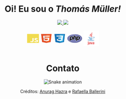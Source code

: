 <div>
  <h1 align="center">Oi! Eu sou o <i>Thomás Müller!</i></h1>
  <p align="center"></p>
<div align="center">
  <a href="https://github.com/thomasmuller-ux">
    <img height="150em" src="https://github-readme-stats.vercel.app/api?username=thomasmuller-ux&count_private=true&include_all_commits=true&show_icons=true&theme=dracula&hide_border=false&show_owner=true"/>
    <img height="150em" src="https://github-readme-stats.vercel.app/api/top-langs/?username=thomasmuller-ux&theme=dracula&hide_border=false&&layout=compact"/>
  </a>
</div>

<div align="center" valign="top"><br>
  <img align="center" alt="Js" height="30" width="40" src="https://raw.githubusercontent.com/devicons/devicon/master/icons/javascript/javascript-plain.svg">
  <img align="center" alt="HTML" height="30" width="40" src="https://raw.githubusercontent.com/devicons/devicon/master/icons/html5/html5-original.svg">
  <img align="center" alt="CSS" height="30" width="40" src="https://raw.githubusercontent.com/devicons/devicon/master/icons/css3/css3-original.svg">
  <img align="center" alt="github" height="30" width="50" src="/assets/PHP.png">
   <img align="center" alt="github" height="50" width="50" src="/assets/java.png">
  
</div><br>
  
 <div>
 <h1 align="center">Contato</h1>
 </div>
  

<div align="center">
  
  ![Snake animation](https://github.com/danielbped/danielbped/blob/output/github-contribution-grid-snake.svg)
  
</div>

<div align="center">
  <p>Créditos: <a href="https://github.com/anuraghazra/github-readme-stats">Anurag Hazra</a> e <a href="https://github.com/rafaballerini">Rafaella Ballerini</a></p>
</div>
